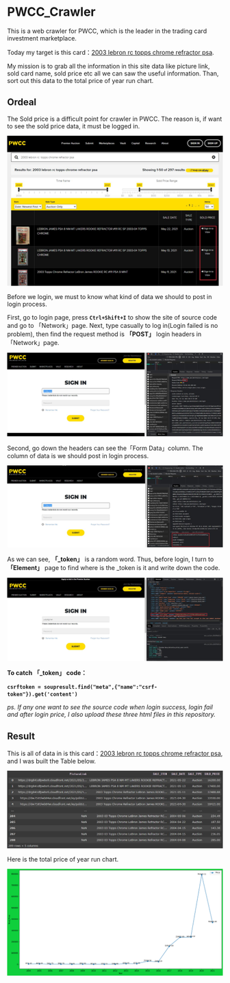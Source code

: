 # PWCC_Crawler
This is a web crawler for PWCC, which is the leader in the trading card investment marketplace. 

Today my target is this card：[2003 lebron rc topps chrome refractor psa](https://reurl.cc/XWeqQg).

My mission is to grab all the information in this site data like picture link, sold card name, sold price etc all we can saw the useful information. Than, sort out this data to the total price of year run chart.

## Ordeal
The Sold price is a difficult point for crawler in PWCC. The reason is, if want to see the sold price data, it must be logged in.

![alt text](https://raw.githubusercontent.com/ahoucbvtw/PWCC_Crawler/main/Picture/01.jpg "The problem of crawler in PWCC")

Before we login, we must to know what kind of data we should to post in login process.

First, go to login page, press **```Ctrl+Shift+I```** to show the site of source code and go to 「Network」page. Next, type casually to log in(Login failed is no problem), then find the request method is **「POST」** login headers in 「Network」page.

![alt text](https://raw.githubusercontent.com/ahoucbvtw/PWCC_Crawler/main/Picture/02.jpg "Request method POST of login page")

Second, go down the headers can see the「Form Data」column. The column of data is we should post in login process.

![alt text](https://raw.githubusercontent.com/ahoucbvtw/PWCC_Crawler/main/Picture/03.jpg "Necessary of log in data")

As we can see, **「_token」** is a random word. Thus, before login, I turn to **「Element」** page to find where is the _token is it and write down the code.

![alt text](https://raw.githubusercontent.com/ahoucbvtw/PWCC_Crawler/main/Picture/08.jpg "The _token random word")

**To catch 「_token」  code：**

**```csrftoken = soupresult.find("meta",{"name":"csrf-token"}).get('content')```**
 
 *ps. If any one want to see the source code when login success, login fail and after login price, I also upload these three html files in this repository.*
 
 ## Result
 
 This is all of data in is this card：[2003 lebron rc topps chrome refractor psa](https://reurl.cc/XWeqQg), and I was built the Table below.
 
 ![alt text](https://raw.githubusercontent.com/ahoucbvtw/PWCC_Crawler/main/Picture/05.jpg "The table of crawled data")
   
 Here is the total price of year run chart.
  
 ![alt text](https://raw.githubusercontent.com/ahoucbvtw/PWCC_Crawler/main/Picture/07.png "The total price of run chart")
